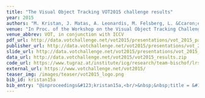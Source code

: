 ```yaml
---
title: "The Visual Object Tracking VOT2015 challenge results"
year: 2015
authors: "M. Kristan, J. Matas, A. Leonardis, M. Felsberg, L. &Ccaron;ehovin, G. Fern&aacute;ndez, <i>et al.</i>"
venue: "In Proc. of the Workshop on the Visual Object Tracking Challenge"
venue_abbrev: VOT, in conjunction with ICCV
pdf_url: http://data.votchallenge.net/vot2015/presentations/vot_2015_paper.pdf
publisher_url: http://data.votchallenge.net/vot2015/presentations/vot_2015_paper.pdf
slide_url: http://data.votchallenge.net/vot2015/presentations/vot_2015_presentation.pdf
data_url: http://data.votchallenge.net/vot2015/vot2015_results.zip
code_url: https://www.tugraz.at/institute/icg/research/team-bischof/lrs/downloads/dat/
external_url: https://www.votchallenge.net/vot2015/
teaser_img: /images/teaser/vot2015_logo.png
bib_id: kristan15a
bib_entry: "@inproceedings&#123;kristan15a,<br/>&nbsp;&nbsp;title = &#123;&#123;The Visual Object Tracking VOT2015 challenge results&#125;&#125;,<br/>&nbsp;&nbsp;author = &#123;Kristan, Matej and Matas, Ji&#92;v&#123;r&#125;&#123;&#92;'i&#125; and Leonardis, Ale&#92;v&#123;s&#125; and Felsberg, Michael and &#92;v&#123;C&#125;ehovin, Luka and Fern&#123;&#92;'a&#125;ndez, Gustavo and others&#125;,<br/>&nbsp;&nbsp;booktitle = &#123;Proc. of the Workshop on the Visual Object Tracking Challenge (VOT, in conjunction with ICCV)&#125;,<br/>&nbsp;&nbsp;year = &#123;2015&#125;<br/>&#125;"
---
```

